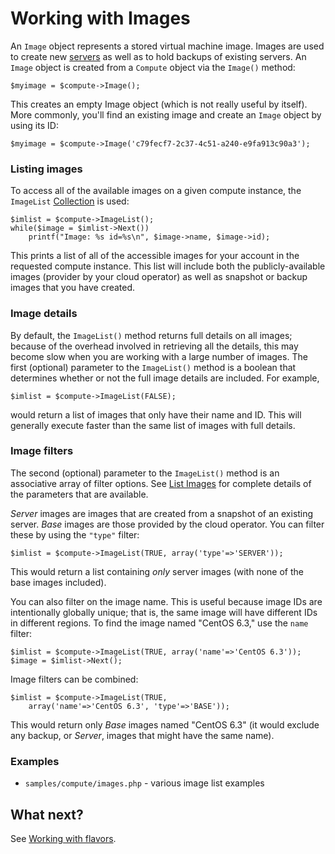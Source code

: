 Working with Images
===================

An `Image` object represents a stored virtual machine image. Images are used
to create new [servers](servers.md) as well as to hold backups of
existing servers. An `Image` object is created from a `Compute` object
via the `Image()` method:

    $myimage = $compute->Image();

This creates an empty Image object (which is not really useful by itself). More
commonly, you'll find an existing image and create an `Image` object by
using its ID:

    $myimage = $compute->Image('c79fecf7-2c37-4c51-a240-e9fa913c90a3');

### Listing images

To access all of the available images on a given compute instance, the
`ImageList` [Collection](collections.md) is used:

    $imlist = $compute->ImageList();
    while($image = $imlist->Next())
        printf("Image: %s id=%s\n", $image->name, $image->id);

This prints a list of all of the accessible images for your account in the
requested compute instance. This list will include both the publicly-available
images (provider by your cloud operator) as well as snapshot or backup images
that you have created.

### Image details

By default, the `ImageList()` method returns full details on all images;
because of the overhead involved in retrieving all the details, this may
become slow when you are working with a large number of images.
The first (optional) parameter
to the `ImageList()` method is a boolean that determines whether or not
the full image details are included. For example,

    $imlist = $compute->ImageList(FALSE);

would return a list of images that only have their name and ID. This will
generally execute faster than the same list of images with full details.

### Image filters

The second (optional) parameter to the `ImageList()` method is an associative
array of filter options. See
[List Images](http://docs.rackspace.com/servers/api/v2/cs-devguide/content/List_Images-d1e4435.html)
for complete details of the parameters that are available.

*Server* images are images that are created from a snapshot of an existing
server. *Base* images are those provided by the cloud operator. You can
filter these by using the `"type"` filter:

    $imlist = $compute->ImageList(TRUE, array('type'=>'SERVER'));

This would return a list containing *only* server images (with none
of the base images included).

You can also filter on the image name. This is useful because image IDs are
intentionally globally unique; that is, the same image will have different
IDs in different regions. To find the image named "CentOS 6.3," use the
`name` filter:

    $imlist = $compute->ImageList(TRUE, array('name'=>'CentOS 6.3'));
    $image = $imlist->Next();

Image filters can be combined:

    $imlist = $compute->ImageList(TRUE,
        array('name'=>'CentOS 6.3', 'type'=>'BASE'));

This would return only *Base* images named "CentOS 6.3" (it would exclude
any backup, or *Server*, images that might have the same name).

### Examples

* `samples/compute/images.php` - various image list examples

## What next?

See [Working with flavors](flavors.md).
